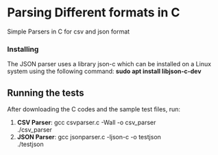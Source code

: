 
# Parsing Different formats in C 

Simple Parsers in C for csv and json format


### Installing

The JSON parser uses a library json-c which can be installed on a Linux system using the following command:
**sudo apt install libjson-c-dev**



## Running the tests
After downloading the C codes and the sample test files, run:

1. **CSV Parser**:  gcc csvparser.c -Wall -o csv_parser <br />
                ./csv_parser 
2. **JSON Parser**: gcc jsonparser.c -ljson-c -o testjson <br />
                ./testjson
                

